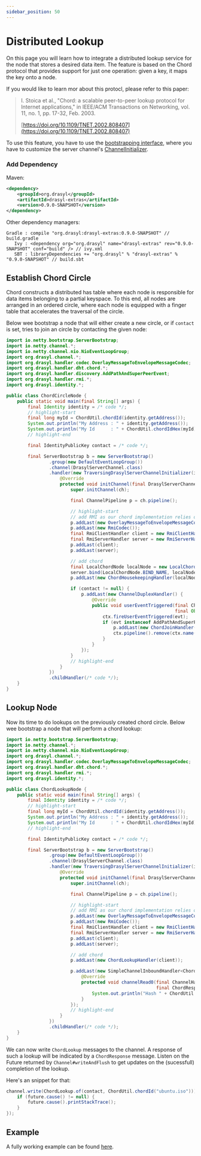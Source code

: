 ```yaml
---
sidebar_position: 50
---
```

# Distributed Lookup

On this page you will learn how to integrate a distributed lookup service for the node that stores a desired data item.
The feature is based on the Chord protocol that provides support for just one operation: given a key, it maps the key onto a node.

If you would like to learn mor about this protocl, please refer to this paper:
> I. Stoica et al., "Chord: a scalable peer-to-peer lookup protocol for Internet applications," in
> IEEE/ACM Transactions on Networking, vol. 11, no. 1, pp. 17-32, Feb. 2003.
> 
> [https://doi.org/10.1109/TNET.2002.808407](https://doi.org/10.1109/TNET.2002.808407)

To use this feature, you have to use the [bootstrapping interface](./bootstrapping.md), where you have to customize the server channel's [ChannelInitializer](https://netty.io/4.0/api/io/netty/channel/ChannelInitializer.html).

### Add Dependency

Maven:
```xml title="pom.xml"
<dependency>
    <groupId>org.drasyl</groupId>
    <artifactId>drasyl-extras</artifactId>
    <version>0.9.0-SNAPSHOT</version>
</dependency>
```

Other dependency managers:
```
Gradle : compile "org.drasyl:drasyl-extras:0.9.0-SNAPSHOT" // build.gradle 
   Ivy : <dependency org="org.drasyl" name="drasyl-extras" rev="0.9.0-SNAPSHOT" conf="build" /> // ivy.xml
   SBT : libraryDependencies += "org.drasyl" % "drasyl-extras" % "0.9.0-SNAPSHOT" // build.sbt
```

## Establish Chord Circle

Chord constructs a distributed has table where each node is responsible for data items belonging to a partial keyspace.
To this end, all nodes are arranged in an ordered circle, where each node is equipped with a finger table that accelerates the traversal of the circle.

Below wee bootstrap a node that will either create a new circle, or if `contact` is set, tries to join an circle by contacting the given node:

```java title="ChordCircleNode.java"
import io.netty.bootstrap.ServerBootstrap;
import io.netty.channel.*;
import io.netty.channel.nio.NioEventLoopGroup;
import org.drasyl.channel.*;
import org.drasyl.handler.codec.OverlayMessageToEnvelopeMessageCodec;
import org.drasyl.handler.dht.chord.*;
import org.drasyl.handler.discovery.AddPathAndSuperPeerEvent;
import org.drasyl.handler.rmi.*;
import org.drasyl.identity.*;

public class ChordCircleNode {
    public static void main(final String[] args) {
        final Identity identity = /* code */;
        // highlight-start
        final long myId = ChordUtil.chordId(identity.getAddress());
        System.out.println("My Address : " + identity.getAddress());
        System.out.println("My Id      : " + ChordUtil.chordIdHex(myId) + " (" + ChordUtil.chordIdPosition(myId) + ")");
        // highlight-end

        final IdentityPublicKey contact = /* code */;

        final ServerBootstrap b = new ServerBootstrap()
                .group(new DefaultEventLoopGroup())
                .channel(DrasylServerChannel.class)
                .handler(new TraversingDrasylServerChannelInitializer(identity, new NioEventLoopGroup(1), 0) {
                    @Override
                    protected void initChannel(final DrasylServerChannel ch) {
                        super.initChannel(ch);

                        final ChannelPipeline p = ch.pipeline();

                        // highlight-start
                        // add RMI as our chord implementation relies on it
                        p.addLast(new OverlayMessageToEnvelopeMessageCodec());
                        p.addLast(new RmiCodec());
                        final RmiClientHandler client = new RmiClientHandler();
                        final RmiServerHandler server = new RmiServerHandler();
                        p.addLast(client);
                        p.addLast(server);

                        // add chord
                        final LocalChordNode localNode = new LocalChordNode(identity.getIdentityPublicKey(), client);
                        server.bind(LocalChordNode.BIND_NAME, localNode);
                        p.addLast(new ChordHousekeepingHandler(localNode));

                        if (contact != null) {
                            p.addLast(new ChannelDuplexHandler() {
                                @Override
                                public void userEventTriggered(final ChannelHandlerContext ctx,
                                                               final Object evt) {
                                    ctx.fireUserEventTriggered(evt);
                                    if (evt instanceof AddPathAndSuperPeerEvent) {
                                        p.addLast(new ChordJoinHandler(contact, localNode));
                                        ctx.pipeline().remove(ctx.name());
                                    }
                                }
                            });
                        }
                        // highlight-end
                    }
                })
                .childHandler(/* code */);
    }
}
```

## Lookup Node

Now its time to do lookups on the previously created chord circle.
Below wee bootstrap a node that will perform a chord lookup:

```java title="ChordLookupNode.java"
import io.netty.bootstrap.ServerBootstrap;
import io.netty.channel.*;
import io.netty.channel.nio.NioEventLoopGroup;
import org.drasyl.channel.*;
import org.drasyl.handler.codec.OverlayMessageToEnvelopeMessageCodec;
import org.drasyl.handler.dht.chord.*;
import org.drasyl.handler.rmi.*;
import org.drasyl.identity.*;

public class ChordLookupNode {
    public static void main(final String[] args) {
        final Identity identity = /* code */;
        // highlight-start
        final long myId = ChordUtil.chordId(identity.getAddress());
        System.out.println("My Address : " + identity.getAddress());
        System.out.println("My Id      : " + ChordUtil.chordIdHex(myId) + " (" + ChordUtil.chordIdPosition(myId) + ")");
        // highlight-end

        final IdentityPublicKey contact = /* code */;

        final ServerBootstrap b = new ServerBootstrap()
                .group(new DefaultEventLoopGroup())
                .channel(DrasylServerChannel.class)
                .handler(new TraversingDrasylServerChannelInitializer(identity, new NioEventLoopGroup(1)) {
                    @Override
                    protected void initChannel(final DrasylServerChannel ch) {
                        super.initChannel(ch);

                        final ChannelPipeline p = ch.pipeline();

                        // highlight-start
                        // add RMI as our chord implementation relies on it
                        p.addLast(new OverlayMessageToEnvelopeMessageCodec());
                        p.addLast(new RmiCodec());
                        final RmiClientHandler client = new RmiClientHandler();
                        final RmiServerHandler server = new RmiServerHandler();
                        p.addLast(client);
                        p.addLast(server);

                        // add chord
                        p.addLast(new ChordLookupHandler(client));

                        p.addLast(new SimpleChannelInboundHandler<ChordResponse>() {
                            @Override
                            protected void channelRead0(final ChannelHandlerContext ctx,
                                                        final ChordResponse msg) {
                                System.out.println("Hash " + ChordUtil.chordIdHex(msg.getId()) + " (" + ChordUtil.chordIdPosition(msg.getId()) + ") belongs to node " + msg.getAddress() + " (" + ChordUtil.chordIdPosition(msg.getAddress()) + ")");
                            }
                        });
                        // highlight-end
                    }
                })
                .childHandler(/* code */);
    }
}

```

We can now write `ChordLookup` messages to the channel. A response of such a lookup will be indicated by a `ChordResponse` message.
Listen on the Future returned by `Channel#writeAndFlush` to get updates on the (sucessfull) completion of the lookup.

Here's an snippet for that:
```java
channel.write(ChordLookup.of(contact, ChordUtil.chordId("ubuntu.iso"))).addListener((ChannelFutureListener) future -> {
    if (future.cause() != null) {
        future.cause().printStackTrace();
    }
});
```

## Example

A fully working example can be found [here](https://github.com/drasyl-overlay/drasyl/tree/master/drasyl-examples/src/main/java/org/drasyl/example/chord).
